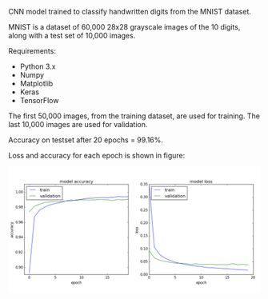 CNN model trained to classify handwritten digits from the MNIST dataset.

MNIST is a dataset of 60,000 28x28 grayscale images of the 10 digits, along with a test set of 10,000 images.

Requirements:

* Python 3.x
* Numpy
* Matplotlib
* Keras
* TensorFlow

The first 50,000 images, from the training dataset, are used for training. The last 10,000 images are used for validation.

Accuracy on testset after 20 epochs = 99.16%.

Loss and accuracy for each epoch is shown in figure:

![figure_1](figure_1.png)
